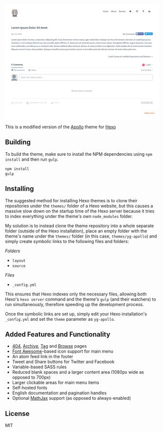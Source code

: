 ![yg-apollo](snapshot.png)

This is a modified version of the [Apollo](https://github.com/pinggod/hexo-theme-apollo) theme for [Hexo](https://github.com/hexo/hexo)

## Building
To build the theme, make sure to install the NPM dependencies using `npm install` and then run `gulp`.

```
npm install
gulp
```

## Installing
The suggested method for installing Hexo themes is to clone their repositories under the `themes/` folder of a Hexo website, but this causes a massive slow down on the startup time of the Hexo server because it tries to index everything under the theme's own `node_modules` folder.

My solution is to instead clone the theme repository into a whole separate folder (outside of the Hexo installation), place an empty folder with the theme's name under the `themes/` folder (in this case, `themes/yg-apollo`) and simply create symbolic links to the following files and folders:

*Folders*
- `layout`
- `source`

*Files*
- `_config.yml`

This ensures that Hexo indexes only the necessary files, allowing both Hexo's `hexo server` command and the theme's `gulp` (and their watchers) to run simultaneously, therefore speeding up the development process.

Once the symbolic links are set up, simply edit your Hexo installation's `_config.yml` and set the `theme` parameter as `yg-apollo`.

## Added Features and Functionality
- [404](layout/404.jade), [Archive](layout/archive.jade), [Tag](layout/tag.jade) and [Browse](layout/browse.jade) pages
- [Font Awesome](https://github.com/FortAwesome/Font-Awesome)-based icon support for main menu
- An atom feed link in the footer
- Tweet and Share buttons for Twitter and Facebook
- Variable-based SASS rules
- Reduced blank spaces and a larger content area (1080px wide as opposed to 700px)
- Larger clickable areas for main menu items
- Self-hosted fonts
- English documentation and pagination handles
- Optional [MathJax](https://mathjax.org/) support (as opposed to always-enabled)

## License
MIT
